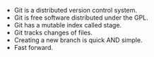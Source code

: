 - Git is a distributed version control system.
- Git is free software distributed under the GPL.
- Git has a mutable index called stage.
- Git tracks changes of files.
- Creating a new branch is quick AND simple.
- Fast forward.
